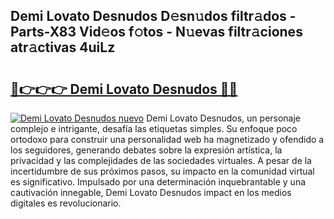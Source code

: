 ## Demi Lovato Desnudos D𝚎sn𝚞dos filtr𝚊dos - Parts-X83 Vid𝚎os f𝚘tos - N𝚞evas filtr𝚊ciones atr𝚊ctivas 4uiLz

# <h2><a href="http://mb8z9s.tromn.icu/?c=Demi+Lovato+Desnudos">🔗👉👉👉 Demi Lovato Desnudos 🔗🔗</a></h2>

[![Demi Lovato Desnudos nuevo](https://i.imgur.com/pEAQMta.gif)](http://mb8z9s.tromn.icu/?c=Demi+Lovato+Desnudos)
Demi Lovato Desnudos, un personaje complejo e intrigante, desafía las etiquetas simples. Su enfoque poco ortodoxo para construir una personalidad web ha magnetizado y ofendido a los seguidores, generando debates sobre la expresión artística, la privacidad y las complejidades de las sociedades virtuales. A pesar de la incertidumbre de sus próximos pasos, su impacto en la comunidad virtual es significativo. Impulsado por una determinación inquebrantable y una cautivación innegable, Demi Lovato Desnudos impact en los medios digitales es revolucionario.
